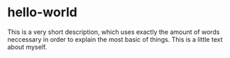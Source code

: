 # hello-world
This is a very short description, which uses exactly the amount of words neccessary in order to explain the most basic of things.
This is a little text about myself.
